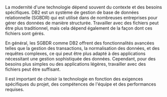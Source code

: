 La modernité d'une technologie dépend souvent du contexte et des besoins spécifiques. DB2 est un système de gestion de base de données relationnelle (SGBDR) qui est utilisé dans de nombreuses entreprises pour gérer des données de manière structurée. Travailler avec des fichiers peut être plus traditionnel, mais cela dépend également de la façon dont ces fichiers sont gérés.

En général, les SGBDR comme DB2 offrent des fonctionnalités avancées telles que la gestion des transactions, la normalisation des données, et des requêtes complexes, ce qui peut être plus adapté à des applications nécessitant une gestion sophistiquée des données. Cependant, pour des besoins plus simples ou des applications légères, travailler avec des fichiers peut être suffisant.

Il est important de choisir la technologie en fonction des exigences spécifiques du projet, des compétences de l'équipe et des performances requises.